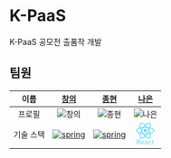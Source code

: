 # K-PaaS

K-PaaS 공모전 출품작 개발



## 팀원

|   이름    | [창의]() | [종현]() | [나은]() |
| :-------: | :------: | :------: | :--------: |
| 프로필|    ![창의](https://github.com/wara-capstone/.github/assets/122252160/edb21fcc-2e53-4473-a00e-acdc132ff41a)      |     ![종현](https://github.com/wara-capstone/.github/assets/122252160/1f74bd06-e052-4668-ad57-0088dbe5172e)     |    ![나은](https://github.com/wara-capstone/.github/assets/122252160/1f74bd06-e052-4668-ad57-0088dbe5172e)      | 
|  기술 스택     |     <a href="https://spring.io/" target="_blank" rel="noreferrer"> <img src="https://www.vectorlogo.zone/logos/springio/springio-icon.svg" alt="spring" width="40" height="40"/> </a>     |    <a href="https://spring.io/" target="_blank" rel="noreferrer"> <img src="https://www.vectorlogo.zone/logos/springio/springio-icon.svg" alt="spring" width="40" height="40"/> </a>      |      <a href="https://reactjs.org/" target="_blank" rel="noreferrer"> <img src="https://raw.githubusercontent.com/devicons/devicon/master/icons/react/react-original-wordmark.svg" alt="react" width="40" height="40"/> </a>    |


